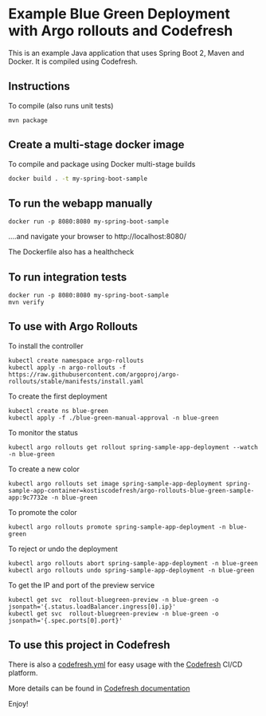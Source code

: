 # Example Blue Green Deployment with Argo rollouts and Codefresh


This is an example Java application that uses Spring Boot 2, Maven and Docker.
It is compiled using Codefresh.

## Instructions

To compile (also runs unit tests)

```
mvn package
```

## Create a multi-stage docker image

To compile and package using Docker multi-stage builds

```bash
docker build . -t my-spring-boot-sample
```

## To run the webapp manually

```
docker run -p 8080:8080 my-spring-boot-sample
```

....and navigate your browser to  http://localhost:8080/

The Dockerfile also has a healthcheck

## To run integration tests

```
docker run -p 8080:8080 my-spring-boot-sample
mvn verify
```

## To use with Argo Rollouts

To install the controller

```
kubectl create namespace argo-rollouts
kubectl apply -n argo-rollouts -f https://raw.githubusercontent.com/argoproj/argo-rollouts/stable/manifests/install.yaml
```

To create the first deployment

```
kubectl create ns blue-green
kubectl apply -f ./blue-green-manual-approval -n blue-green
```

To monitor the status

```
kubectl argo rollouts get rollout spring-sample-app-deployment --watch -n blue-green
```

To create a new color

```
kubectl argo rollouts set image spring-sample-app-deployment spring-sample-app-container=kostiscodefresh/argo-rollouts-blue-green-sample-app:9c7732e -n blue-green
```

To promote the color
```
kubectl argo rollouts promote spring-sample-app-deployment -n blue-green
```

To reject or undo the deployment

```
kubectl argo rollouts abort spring-sample-app-deployment -n blue-green
kubectl argo rollouts undo spring-sample-app-deployment -n blue-green
```

To get the IP and port of the preview service

```
kubectl get svc  rollout-bluegreen-preview -n blue-green -o jsonpath='{.status.loadBalancer.ingress[0].ip}'
kubectl get svc  rollout-bluegreen-preview -n blue-green -o jsonpath='{.spec.ports[0].port}'
```

## To use this project in Codefresh 


There is also a [codefresh.yml](blue-green-manual-approval/codefresh.yml) for easy usage with the [Codefresh](codefresh.io) CI/CD platform.


More details can be found in [Codefresh documentation](https://codefresh.io/docs/ci-cd-guides/progressive-delivery/)


Enjoy!
